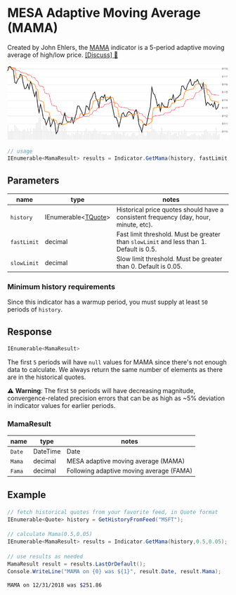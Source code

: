 ﻿# MESA Adaptive Moving Average (MAMA)

Created by John Ehlers, the [MAMA](http://mesasoftware.com/papers/MAMA.pdf) indicator is a 5-period adaptive moving average of high/low price.
[[Discuss] :speech_balloon:](https://github.com/DaveSkender/Stock.Indicators/discussions/211 "Community discussion about this indicator")

![image](chart.png)

```csharp
// usage
IEnumerable<MamaResult> results = Indicator.GetMama(history, fastLimit, slowLimit);  
```

## Parameters

| name | type | notes
| -- |-- |--
| `history` | IEnumerable\<[TQuote](../../docs/GUIDE.md#quote)\> | Historical price quotes should have a consistent frequency (day, hour, minute, etc).
| `fastLimit` | decimal | Fast limit threshold.  Must be greater than `slowLimit` and less than 1.  Default is 0.5.
| `slowLimit` | decimal | Slow limit threshold.  Must be greater than 0.  Default is 0.05.

### Minimum history requirements

Since this indicator has a warmup period, you must supply at least `50` periods of `history`.

## Response

```csharp
IEnumerable<MamaResult>
```

The first `5` periods will have `null` values for MAMA since there's not enough data to calculate.  We always return the same number of elements as there are in the historical quotes.

:warning: **Warning**: The first `50` periods will have decreasing magnitude, convergence-related precision errors that can be as high as ~5% deviation in indicator values for earlier periods.

### MamaResult

| name | type | notes
| -- |-- |--
| `Date` | DateTime | Date
| `Mama` | decimal | MESA adaptive moving average (MAMA)
| `Fama` | decimal | Following adaptive moving average (FAMA)

## Example

```csharp
// fetch historical quotes from your favorite feed, in Quote format
IEnumerable<Quote> history = GetHistoryFromFeed("MSFT");

// calculate Mama(0.5,0.05)
IEnumerable<MamaResult> results = Indicator.GetMama(history,0.5,0.05);

// use results as needed
MamaResult result = results.LastOrDefault();
Console.WriteLine("MAMA on {0} was ${1}", result.Date, result.Mama);
```

```bash
MAMA on 12/31/2018 was $251.86
```
